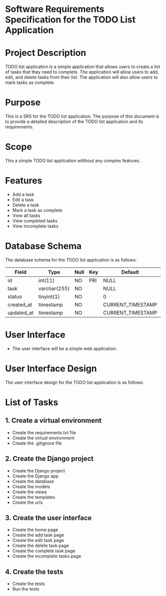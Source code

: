 # Software Requirements Specification for the TODO List Application

# Project Description
TODO list application is a simple application that allows users to create a list of tasks that they need to complete.
The application will allow users to add, edit, and delete tasks from their list. The application will also allow users to mark tasks as complete.

# Purpose
This is a SRS for the TODO list application. The purpose of this document is to provide a detailed description of the TODO list application and its requirements.

# Scope

This a simple TODO list application wtithout any complex features. 

# Features

- Add a task
- Edit a task
- Delete a task
- Mark a task as complete
- View all tasks
- View completed tasks
- View incomplete tasks

# Database Schema

The database schema for the TODO list application is as follows:

| Field | Type | Null | Key | Default | Extra |
|-------|------|------|-----|---------|-------|
| id | int(11) | NO | PRI | NULL | auto_increment |
| task | varchar(255) | NO | | NULL | |
| status | tinyint(1) | NO | | 0 | |
| created_at | timestamp | NO | | CURRENT_TIMESTAMP | |
| updated_at | timestamp | NO | | CURRENT_TIMESTAMP | |


# User Interface
- The user interface will be a simple web application.

# User Interface Design

The user interface design for the TODO list application is as follows:


# List of Tasks

## 1. Create a virtual environment

- Create the requirements.txt file
- Create the virtual environment
- Create the .gitignore file

## 2. Create the Django project

- Create the Django project
- Create the Django app
- Create the database
- Create the models
- Create the views
- Create the templates
- Create the urls

## 3. Create the user interface

- Create the home page
- Create the add task page
- Create the edit task page
- Create the delete task page
- Create the complete task page
- Create the incomplete tasks page

## 4. Create the tests

- Create the tests
- Run the tests







